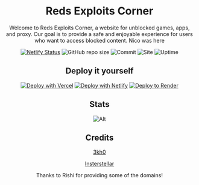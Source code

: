 <div align='center'>

# Reds Exploits Corner

Welcome to Reds Exploits Corner, a website for unblocked games, apps, and proxy. Our goal is to provide a safe and enjoyable experience for users who want to access blocked content.
Nico was here

[![Netlify Status](https://api.netlify.com/api/v1/badges/f7eb45c3-8ed9-495c-b3c1-509454478f89/deploy-status)](https://app.netlify.com/sites/superlative-liger-9df658/deploys)
![GitHub repo size](https://img.shields.io/github/repo-size/rednotsus/exploits)
![Commit](https://img.shields.io/github/commit-activity/w/rednotsus/exploits)
![Site](https://img.shields.io/website?url=https%3A%2F%2F55gms.com)
![Uptime](https://img.shields.io/uptimerobot/ratio/7/m793507060-97e6bef63b62591b668ced4f)

## Deploy it yourself

[![Deploy with Vercel](https://binbashbanana.github.io/deploy-buttons/buttons/remade/vercel.svg)](https://vercel.com/new/clone?repository-url=https://github.com/RedNotSus/exploits)
[![Deploy with Netlify](https://binbashbanana.github.io/deploy-buttons/buttons/remade/netlify.svg)](https://app.netlify.com/start/deploy?repository=https://github.com/RedNotSus/exploits)
[![Deploy to Render](https://binbashbanana.github.io/deploy-buttons/buttons/remade/render.svg)](https://render.com/deploy?repo=https://github.com/RedNotSus/exploits)

## Stats
![Alt](https://repobeats.axiom.co/api/embed/b77df5565e56c08265f686b4d075130bdc5276db.svg "Repobeats analytics image")

## Credits

<a href="https://github.com/3kh0/3kh0.github.io">3kh0</a>

<a href="https://github.com/interstellarnetwork/interstellar-v3">Insterstellar</a>


Thanks to Rishi for providing some of the domains!
